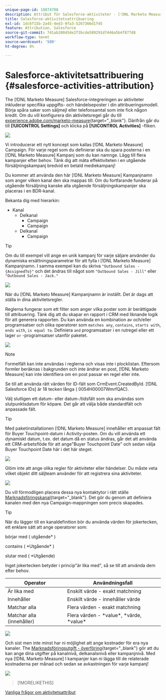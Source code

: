 ```yaml
---
unique-page-id: 18874708
description: Attribut för Salesforce-aktiviteter - [!DNL Marketo Measure]
title: Salesforce-aktivitetsattribuering
exl-id: 1dc6f15b-2a45-4ed3-9fa3-5267366d1f45
feature: Attribution, Salesforce
source-git-commit: 741ab20845de2f3bcde589291d7446a5b4f877d8
workflow-type: tm+mt
source-wordcount: '589'
ht-degree: 0%

---
```


# Salesforce-aktivitetsattribuering {#salesforce-activities-attribution}

The [!DNL Marketo Measure] Salesforce-integreringen av aktiviteter inkluderar specifika uppgifts- och händelseposter i din attribueringsmodell. Börja spåra saker som säljmejl eller telefonsamtal som inte fick någon kredit. Om du vill konfigurera din aktivitetsregel går du till [experience.adobe.com/marketo-measure](https://experience.adobe.com/marketo-measure){target="_blank"}. Därifrån går du till **[!UICONTROL Settings]** och klicka på **[!UICONTROL Activities]** -fliken.

![](assets/1.png)

Vi introducerar ett nytt koncept som kallas [!DNL Marketo Measure] Campaign. För varje regel som du definierar ska du spara posterna i en [!DNL Marketo Measure] Kampanj som du kan namnge. Lägg till flera kampanjer efter behov. Tänk dig att mäta effektiviteten i en utgående försäljningskampanj bredvid en betald mediekampanj!

Du kommer att använda den här [!DNL Marketo Measure] Kampanjnamn som anger vilken kanal den ska mappas till. Om du fortfarande funderar på utgående försäljning kanske alla utgående försäljningskampanjer ska placeras i en BDR-kanal.

Bekanta dig med hierarkin:

* Kanal
   * Delkanal
      * Campaign
      * Campaign
   * Delkanal
      * Campaign

>[!TIP]
>
>Om du till exempel vill ange en unik kampanj för varje säljare använder du dynamiska ersättningsparametrar för att fylla i [!DNL Marketo Measure] Kampanjnamn. I samma exempel kan du skriva `"Outbound Sales - {AssignedTo}"` och det ändras till något som `"Outbound Sales - Jill"` eller `"Outbound Sales - Jack."`

![](assets/2.png)

När du [!DNL Marketo Measure] Kampanjnamn är inställt. Det är dags att ställa in dina aktivitetsregler.

Reglerna fungerar som ett filter som anger vilka poster som är berättigade till attribuering. Tänk dig att du skapar en rapport i CRM med liknande logik för att generera rapporten. Du kan använda en kombination av och/eller programsatser och olika operatorer som `matches any`, `contains`, `starts with`, `ends with`, `is equal to`. Definiera `and` programsatser i en rutregel eller ett lager `or` -programsatser utanför paketet.

![](assets/3.png)

>[!NOTE]
>
>Formelfält kan inte användas i reglerna och visas inte i plocklistan. Eftersom formler beräknas i bakgrunden och inte ändrar en post, [!DNL Marketo Measure] kan inte identifiera om en post passar en regel eller inte.
>
>Se till att använda rätt värden för ID-fält som CrmEvent.CreatedById. [!DNL Salesforce IDs] är 18 tecken långa ( 0054H00007WmrfQAC).

Välj slutligen ett datum- eller datum-/tidsfält som ska användas som slutpunktsdatum för köpare. Det går att välja både standardfält och anpassade fält.

>[!TIP]
>
>Med paketinstallationen [!DNL Marketo Measure] innehåller ett anpassat fält för Buyer Touchpoint-datum i Activity-posten. Om du vill använda ett dynamiskt datum, t.ex. det datum då en status ändras, går det att använda ett CRM-arbetsflöde för att ange&quot;Buyer Touchpoint Date&quot; och sedan välja Buyer Touchpoint Date här i det här steget.

![](assets/4.png)

Glöm inte att ange olika regler för aktiviteter eller händelser. Du måste veta vilket objekt ditt säljteam använder för att registrera sina aktiviteter.

![](assets/5.png)

Du vill förmodligen placera dessa nya kontaktytor i rätt ställe [Marknadsföringskanal](https://experience.adobe.com/#/marketo-measure/MyAccount/Business?busView=false&amp;id=10#/!/MyAccount/Business/Account.Settings.SettingsHome?tab=Channels.Online%20Channels){target="_blank"}. Det gör du genom att definiera kanalen med den nya Campaign-mappningen som precis skapades.

>[!TIP]
>
>När du lägger till en kanaldefinition bör du använda värden för jokertecken, ett enklare sätt att ange operatorer som:
>
>börjar med ( utgående&#42; )
>
contains ( &#42;Utgående&#42; )
>
slutar med ( &#42;Utgående)
>
Inget jokertecken betyder i princip&quot;är lika med&quot;, så se till att använda dem efter behov.

| **Operator** | **Användningsfall** |
|---|---|
| Är lika med | Enskilt värde - exakt matchning |
| Innehåller | Enskilt värde - innehåller värde |
| Matchar alla | Flera värden - exakt matchning |
| Matchar alla (innehåller) | Flera värden - &#42;value&#42;, &#42;värde, &#42;value&#42; |

![](assets/6.png)

Och sist men inte minst har ni möjlighet att ange kostnader för era nya kanaler. The [Marknadsföringsutgift - överföring](https://experience.adobe.com/#/marketo-measure/MyAccount/Business?busView=false&amp;id=10#/!/MyAccount/Business/Account.Settings.SettingsHome?tab=Reporting.Marketing%20Spend){target="_blank"} gör att du kan ange dina utgifter på kanalnivå, delkanalsnivå eller kampanjnivå. Med nya [!DNL Marketo Measure] I kampanjer kan ni lägga till de relaterade kostnaderna per månad och sedan se avkastningen för varje kampanj!

![](assets/7.png)

>[!MORELIKETHIS]
>
[Vanliga frågor om aktivitetsattribut](/help/advanced-marketo-measure-features/activities-attribution/activities-attribution-faq.md)
